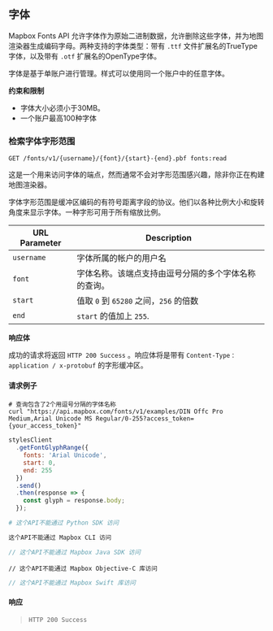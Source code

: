 ## 字体

Mapbox Fonts API 允许字体作为原始二进制数据，允许删除这些字体，并为地图渲染器生成编码字母。两种支持的字体类型：带有 `.ttf` 文件扩展名的TrueType字体，以及带有 `.otf` 扩展名的OpenType字体。

字体是基于单账户进行管理。样式可以使用同一个账户中的任意字体。

**约束和限制**

- 字体大小必须小于30MB。
- 一个账户最高100种字体

### 检索字体字形范围

```endpoint
GET /fonts/v1/{username}/{font}/{start}-{end}.pbf fonts:read
```

这是一个用来访问字体的端点，然而通常不会对字形范围感兴趣，除非你正在构建地图渲染器。

字体字形范围是缓冲区编码的有符号距离字段的协议。他们以各种比例大小和旋转角度来显示字体。一种字形可用于所有缩放比例。

URL Parameter | Description
--- | ---
`username` | 字体所属的帐户的用户名
`font` | 字体名称。该端点支持由逗号分隔的多个字体名称的查询。
`start` | 值取 `0` 到 `65280` 之间，`256` 的倍数
`end` |  `start` 的值加上 `255`.

**响应体**

成功的请求将返回 `HTTP 200 Success` 。响应体将是带有 `Content-Type：application / x-protobuf` 的字形缓冲区。

#### 请求例子

```curl
# 查询包含了2个用逗号分隔的字体名称
curl "https://api.mapbox.com/fonts/v1/examples/DIN Offc Pro Medium,Arial Unicode MS Regular/0-255?access_token={your_access_token}"
```

```javascript
stylesClient
  .getFontGlyphRange({
    fonts: 'Arial Unicode',
    start: 0,
    end: 255
  })
  .send()
  .then(response => {
    const glyph = response.body;
  });
```

```python
# 这个API不能通过 Python SDK 访问
```

```bash
这个API不能通过 Mapbox CLI 访问
```

```java
// 这个API不能通过 Mapbox Java SDK 访问
```

```objc
// 这个API不能通过 Mapbox Objective-C 库访问
```

```swift
// 这个API不能通过 Mapbox Swift 库访问
```


#### 响应

> `HTTP 200 Success`
